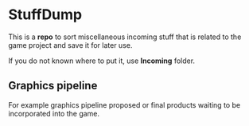 # StuffDump

This is a **repo** to sort miscellaneous incoming stuff that is related to the game project and save it for later use.

If you do not known where to put it, use **Incoming** folder.

## Graphics pipeline

For example graphics pipeline proposed or final products waiting to be incorporated into the game.
